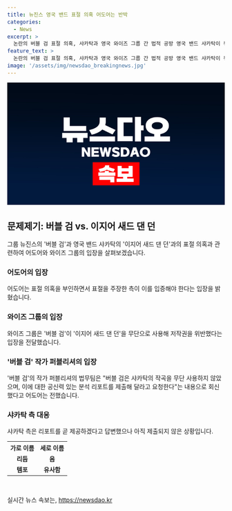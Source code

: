 ```yaml
---
title: 뉴진스 영국 밴드 표절 의혹 어도어는 반박
categories:
  - News
excerpt: >
  논란의 버블 검 표절 의혹, 샤카탁과 영국 와이즈 그룹 간 법적 공방 영국 밴드 샤카탁이 뉴진스의 버블 검을 표절했다는 주장을 받게 되었다. 이에 관련사단들이 서로에게 표절을 입증할 책임을 떠넘기며 법적 공방이 예상된다. 이지어 새드 댄 던의 권리사인 와이즈 그룹은 샤카탁의 노래가 무단 사용되어 저작권을 위반했다는 입장을 전달했고, 이에 샤카탁 측은 리포트를 준비 중이지만 아직 제출하지 않았다. 어도어는 표절 여부를 입증할 책임은 제기한 측에 있다며 샤카탁 측이 답변해야 한다고 설명했다.
feature_text: >
  논란의 버블 검 표절 의혹, 샤카탁과 영국 와이즈 그룹 간 법적 공방 영국 밴드 샤카탁이 뉴진스의 버블 검을 표절했다는 주장을 받게 되었다. 이에 관련사단들이 서로에게 표절을 입증할 책임을 떠넘기며 법적 공방이 예상된다. 이지어 새드 댄 던의 권리사인 와이즈 그룹은 샤카탁의 노래가 무단 사용되어 저작권을 위반했다는 입장을 전달했고, 이에 샤카탁 측은 리포트를 준비 중이지만 아직 제출하지 않았다. 어도어는 표절 여부를 입증할 책임은 제기한 측에 있다며 샤카탁 측이 답변해야 한다고 설명했다.
image: '/assets/img/newsdao_breakingnews.jpg'
---
```


<p><img src="/assets/img/newsdao_breakingnews.jpg" alt="firstkoreanews 속보" /></p>

<h2 data-ke-size="size26">문제제기: 버블 검 vs. 이지어 새드 댄 던</h2>

<p data-ke-size="size16">그룹 뉴진스의 '버블 검'과 영국 밴드 샤카탁의 '이지어 새드 댄 던'과의 표절 의혹과 관련하여 어도어와 와이즈 그룹의 입장을 살펴보겠습니다.</p>

<h3>어도어의 입장</h3>

<p data-ke-size="size16">어도어는 표절 의혹을 부인하면서 표절을 주장한 측이 이를 입증해야 한다는 입장을 밝혔습니다.</p>

<h3>와이즈 그룹의 입장</h3>

<p data-ke-size="size16">와이즈 그룹은 '버블 검'이 '이지어 새드 댄 던'을 무단으로 사용해 저작권을 위반했다는 입장을 전달했습니다.</p>

<h3>'버블 검' 작가 퍼블리셔의 입장</h3>

<p data-ke-size="size16">'버블 검'의 작가 퍼블리셔의 법무팀은 "버블 검은 샤카탁의 작곡을 무단 사용하지 않았으며, 이에 대한 공신력 있는 분석 리포트를 제출해 달라고 요청한다"는 내용으로 회신했다고 어도어는 전했습니다.</p>

<h3>샤카탁 측 대응</h3>

<p data-ke-size="size16">샤카탁 측은 리포트를 곧 제공하겠다고 답변했으나 아직 제출되지 않은 상황입니다.</p>

<table>
  <tr>
    <th>가로 이름</th>
    <th>세로 이름</th>
  </tr>
  <tr>
    <td style="text-align: center; height: 17px;"><b>리듬</b></td>
    <td style="text-align: center; height: 17px;"><b>음</b></td>
  </tr>
  <tr>
    <td style="text-align: center; height: 17px;"><b>템포</b></td>
    <td style="text-align: center; height: 17px;"><b>유사함</b></td>
  </tr>
</table>

<p data-ke-size="size16">&nbsp;</p>
실시간 뉴스 속보는, <a href="https://newsdao.kr" rel="dofollow">https://newsdao.kr</a>


